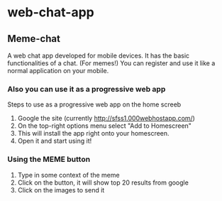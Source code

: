 # web-chat-app
## Meme-chat
A web chat app developed for mobile devices. It has the basic functionalities of a chat. (For memes!)
You can register and use it like a normal application on your mobile.

### Also you can use it as a progressive web app
Steps to use as a progressive web app on the home screeb
1. Google the site (currently http://sfss1.000webhostapp.com/)
2. On the top-right options menu select "Add to Homescreen"
3. This will install the app right onto your homescreen.
4. Open it and start using it!

### Using the MEME button
1. Type in some context of the meme
2. Click on the button, it will show top 20 results from google
3. Click on the images to send it



